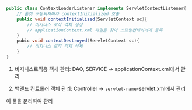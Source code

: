 ```java
public class ContextLoaderListener implements ServletContextListener{
	// 톰캣 구동되자마자 contextInitialized 호출
	public void contextInitialized(ServletContext sc){
		// 비지니스 로직 객체 생성
		// applicationContext.xml 파일을 찾아 스프링컨테이너에 등록
	}
	pubic void contextDestroyed(ServletContext sc){
		// 비지니스 로직 객체 삭제
	}
}
```

1. 비지니스로직용 객체 관리: DAO, SERVICE
→ applicationContext.xml에서 관리

2. 백엔드 컨트롤러 객체 관리: Controller
→ `servlet-name`-servlet.xml에서 관리

이 둘을 분리하여 관리
<!--stackedit_data:
eyJoaXN0b3J5IjpbNjM2NjYxMDY4LC0xNTI1NDMzMTEyXX0=
-->